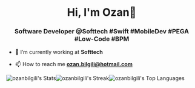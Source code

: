 <h1 align="center">Hi, I'm Ozan👋</h1>
<h3 align="center">Software Developer @Softtech #Swift #MobileDev #PEGA #Low-Code #BPM </h3>

- 🔭 I’m currently working at **Softtech**
  
- 📫 How to reach me **ozan.bilgili@hotmail.com**

![ozanbilgili's Stats](https://github-readme-stats.vercel.app/api?username=ozanbilgili&theme=vue-dark&show_icons=true&hide_border=true&count_private=true)![ozanbilgili's Streak](https://github-readme-streak-stats.herokuapp.com/?user=ozanbilgili&theme=vue-dark&hide_border=true)![ozanbilgili's Top Languages](https://github-readme-stats.vercel.app/api/top-langs/?username=ozanbilgili&theme=vue-dark&show_icons=true&hide_border=true&layout=compact)
